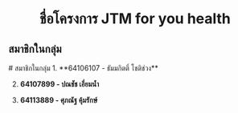 <h1 align="center">ชื่อโครงการ JTM for you health</h1>
<h2>สมาชิกในกลุ่ม</h2>
# สมาชิกในกลุ่ม
1. **64106107 - ธัมมกิตติ์ โชติช่วง**

2. **64107899 - ปณชัช เอี่ยมน้ำ**

3. **64113889 - ศุภณัฐ คุ้มรักษ์**

